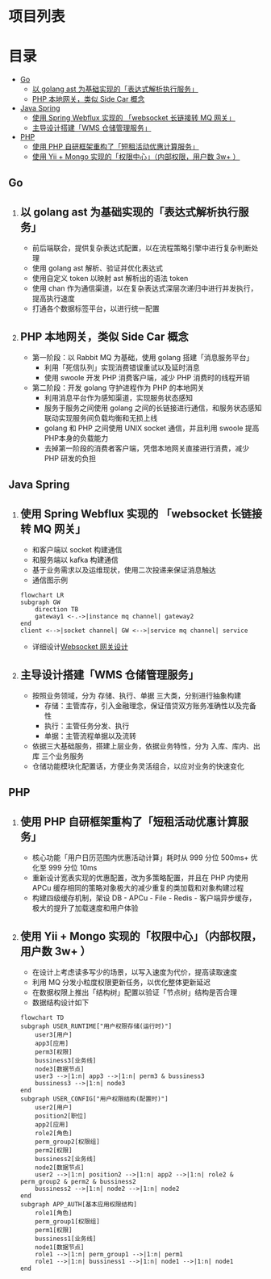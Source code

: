 # 项目列表
目录
=================
* [Go](#go)
    * [以 golang ast 为基础实现的「表达式解析执行服务」](#以-golang-ast-为基础实现的表达式解析执行服务)
    * [PHP 本地网关，类似 Side Car 概念](#php-本地网关类似-side-car-概念)
* [Java Spring](#java-spring)
    * [使用 Spring Webflux 实现的 「websocket 长链接转 MQ 网关」](#使用-spring-webflux-实现的-websocket-长链接转-mq-网关)
    * [主导设计搭建「WMS 仓储管理服务」](#主导设计搭建wms-仓储管理服务)
* [PHP](#php)
    * [使用 PHP 自研框架重构了「短租活动优惠计算服务」](#使用-php-自研框架重构了短租活动优惠计算服务)
    * [使用 Yii \+ Mongo 实现的「权限中心」（内部权限，用户数 3w\+ ）](#使用-yii--mongo-实现的权限中心内部权限用户数-3w-)


## Go
1. 以 golang ast 为基础实现的「表达式解析执行服务」
    - 
    - 前后端联合，提供复杂表达式配置，以在流程策略引擎中进行复杂判断处理
    - 使用 golang ast 解析、验证并优化表达式
    - 使用自定义 token 以映射 ast 解析出的语法 token
    - 使用 chan 作为通信渠道，以在复杂表达式深层次递归中进行并发执行，提高执行速度
    - 打通各个数据标签平台，以进行统一配置
2. PHP 本地网关，类似 Side Car 概念
    - 
    - 第一阶段：以 Rabbit MQ 为基础，使用 golang 搭建「消息服务平台」
        - 利用「死信队列」实现消费错误重试以及延时消息
        - 使用 swoole 开发 PHP 消费客户端，减少 PHP 消费时的线程开销
    - 第二阶段：开发 golang 守护进程作为 PHP 的本地网关
        - 利用消息平台作为感知渠道，实现服务状态感知
        - 服务于服务之间使用 golang 之间的长链接进行通信，和服务状态感知联动实现服务间负载均衡和无损上线
        - golang 和 PHP 之间使用 UNIX socket 通信，并且利用 swoole 提高PHP本身的负载能力
        - 去掉第一阶段的消费者客户端，凭借本地网关直接进行消费，减少 PHP 研发的负担
## Java Spring
1. 使用 Spring Webflux 实现的 「websocket 长链接转 MQ 网关」
    - 
    - 和客户端以 socket 构建通信
    - 和服务端以 kafka 构建通信
    - 基于业务需求以及运维现状，使用二次投递来保证消息触达
    - 通信图示例
    ```mermaid
    flowchart LR
    subgraph GW
        direction TB
        gateway1 <-.->|instance mq channel| gateway2
    end
    client <-->|socket channel| GW <-->|service mq channel| service
    ```
    - 详细设计[Websocket 网关设计](./socket-gateway.md) 

2. 主导设计搭建「WMS 仓储管理服务」
    - 
    - 按照业务领域，分为 存储、执行、单据 三大类，分别进行抽象构建
        - 存储：主管库存，引入金融理念，保证借贷双方账务准确性以及完备性
        - 执行：主管任务分发、执行
        - 单据：主管流程单据以及流转
    - 依据三大基础服务，搭建上层业务，依据业务特性，分为 入库、库内、出库 三个业务服务
    - 仓储功能模块化配置话，方便业务灵活组合，以应对业务的快速变化
## PHP
1. 使用 PHP 自研框架重构了「短租活动优惠计算服务」
    - 
    - 核心功能「用户日历范围内优惠活动计算」耗时从 999 分位 500ms+ 优化至 999 分位 10ms
    - 重新设计宽表实现的优惠配置，改为多策略配置，并且在 PHP 内使用 APCu 缓存相同的策略对象极大的减少重复的类加载和对象构建过程
    - 构建四级缓存机制，架设 DB - APCu - File - Redis - 客户端异步缓存，极大的提升了加载速度和用户体验
2. 使用 Yii + Mongo 实现的「权限中心」（内部权限，用户数 3w+ ）
    - 
    - 在设计上考虑读多写少的场景，以写入速度为代价，提高读取速度
    - 利用 MQ 分发小粒度权限更新任务，以优化整体更新延迟
    - 在数据权限上推出「结构树」配置以验证「节点树」结构是否合理
    - 数据结构设计如下
    ```mermaid
    flowchart TD
    subgraph USER_RUNTIME["用户权限存储(运行时)"]
        user3[用户]
        app3[应用]
        perm3[权限]
        bussiness3[业务线]
        node3[数据节点]
        user3 -->|1:n| app3 -->|1:n| perm3 & bussiness3
        bussiness3 -->|1:n| node3
    end
    subgraph USER_CONFIG["用户权限结构(配置时)"]
        user2[用户]
        position2[职位]
        app2[应用]
        role2[角色]
        perm_group2[权限组]
        perm2[权限]
        bussiness2[业务线]
        node2[数据节点]
        user2 -->|1:n| position2 -->|1:n| app2 -->|1:n| role2 & perm_group2 & perm2 & bussiness2
        bussiness2 -->|1:n| node2 -->|1:n| node2
    end
    subgraph APP_AUTH[基本应用权限结构]
        role1[角色]
        perm_group1[权限组]
        perm1[权限]
        bussiness1[业务线]
        node1[数据节点]
        role1 -->|1:n| perm_group1 -->|1:n| perm1
        role1 -->|1:n| bussiness1 -->|1:n| node1 -->|1:n| node1
    end
    ```